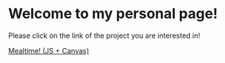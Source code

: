 <html>
	<body>
		<h1>Welcome to my personal page! </h1>
		<p>Please click on the link of the project you are interested in!</p>
		<a href="https://vickipataki.github.io/javascript/JS003-meal-canvas.html">Mealtime! (JS + Canvas)</a>
	</body>
</html>
